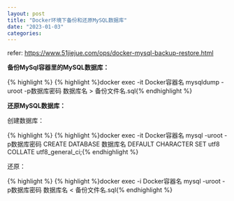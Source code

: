 ```yaml
---
layout: post
title: "Docker环境下备份和还原MySQL数据库"
date: "2023-01-03"
categories: 
---
```

<p>refer: <a href="https://www.51jiejue.com/ops/docker-mysql-backup-restore.html">https://www.51jiejue.com/ops/docker-mysql-backup-restore.html</a></p>

<p><strong>备份MySql容器里的MySQL数据库：</strong></p>

<div class="prewrapper">
{% highlight %}
{% highlight %}docker exec -it Docker容器名 mysqldump -uroot -p数据库密码 数据库名 &gt; 备份文件名.sql{% endhighlight %}
</div>

<p><strong>还原MySQL数据库：</strong></p>

<p>创建数据库：</p>

<div class="prewrapper">
{% highlight %}
{% highlight %}docker exec -it Docker容器名 mysql -uroot -p数据库密码 CREATE DATABASE 数据库名 DEFAULT CHARACTER SET utf8 COLLATE utf8_general_ci;{% endhighlight %}
</div>

<p>还原：</p>

<div class="prewrapper">
{% highlight %}
{% highlight %}docker exec -i Docker容器名 mysql -uroot -p数据库密码 数据库名 &lt; 备份文件名.sql{% endhighlight %}
</div>

